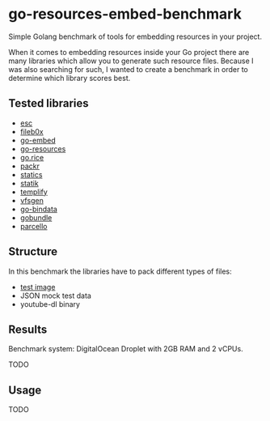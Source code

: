 # go-resources-embed-benchmark

Simple Golang benchmark of tools for embedding resources in your project.

When it comes to embedding resources inside your Go project there are many libraries which allow you to 
generate such resource files. Because I was also searching for such, I wanted to create a benchmark in 
order to determine which library scores best.

## Tested libraries

* [esc](https://github.com/mjibson/esc)
* [fileb0x](https://github.com/UnnoTed/fileb0x)
* [go-embed](https://github.com/pyros2097/go-embed)
* [go-resources](https://github.com/omeid/go-resources)
* [go.rice](https://github.com/GeertJohan/go.rice)
* [packr](https://github.com/gobuffalo/packr)
* [statics](https://github.com/go-playground/statics)
* [statik](https://github.com/rakyll/statik)
* [templify](https://github.com/wlbr/templify)
* [vfsgen](https://github.com/shurcooL/vfsgen)
* [go-bindata](https://github.com/go-bindata/go-bindata)
* [gobundle](https://github.com/alecthomas/gobundle)
* [parcello](https://github.com/phogolabs/parcello)

## Structure

In this benchmark the libraries have to pack different types of files:
- [test image](https://www.pexels.com/de/foto/bauernhof-bulle-draussen-farm-841303/)
- JSON mock test data
- youtube-dl binary

## Results

Benchmark system: DigitalOcean Droplet with 2GB RAM and 2 vCPUs.

TODO

## Usage

TODO